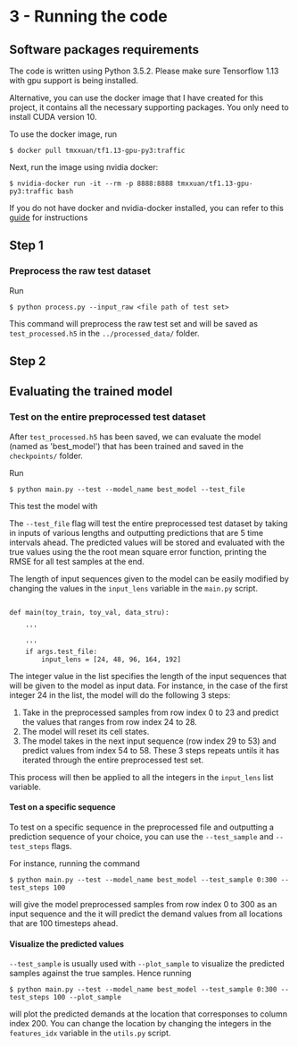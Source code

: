 # 3 - Running the code 

## Software packages requirements 

The code is written using Python 3.5.2.
Please make sure Tensorflow 1.13 with gpu support is being installed.

Alternative, you can use the docker image that I have created for 
this project, it contains all the necessary supporting packages.
You only need to install CUDA version 10. 

To use the docker image, run
```
$ docker pull tmxxuan/tf1.13-gpu-py3:traffic
```

Next, run the image using nvidia docker:
```
$ nvidia-docker run -it --rm -p 8888:8888 tmxxuan/tf1.13-gpu-py3:traffic bash 
```

If you do not have docker and nvidia-docker installed, you can refer to this [guide](https://www.tensorflow.org/install/docker) for instructions

## Step 1

### Preprocess the raw test dataset

Run
```
$ python process.py --input_raw <file path of test set>
```
This command will preprocess the raw test set and will be saved as
`test_processed.h5` in the `../processed_data/` folder.


## Step 2


## Evaluating the trained model 

### Test on the entire preprocessed test dataset

After `test_processed.h5` has been saved, we can evaluate the model (named as 'best_model') that
has been trained and saved in the `checkpoints/` folder.

Run
```
$ python main.py --test --model_name best_model --test_file
```

This test the model with 

The `--test_file` flag will test the entire preprocessed test dataset by taking in inputs of various lengths
and outputting predictions that are 5 time intervals ahead. 
The predicted values will be stored and evaluated with the true values using the the root mean square error function, printing the RMSE for all test samples at the end.

The length of input sequences given to the model can be easily modified by changing the values in the `input_lens` variable in the `main.py` script. 

```python3

def main(toy_train, toy_val, data_stru):

	'''

	'''
	if args.test_file:
		input_lens = [24, 48, 96, 164, 192]
```

The integer value in the list specifies the length of the input sequences that will be given to the model as input data.
For instance, in the case of the first integer 24 in the list, 
the model will do the following 3 steps: 
1. Take in the preprocessed samples from row index 0 to 23 and predict the values that ranges from row index 24 to 28.
2. The model will reset its cell states. 
3. The model takes in the next input sequence (row index 29 to 53) and predict values from index 54 to 58.
These 3 steps repeats untils it has iterated through the entire preprocessed test set.

This process will then be applied to all the integers in the `input_lens` list variable.

#### Test on a specific sequence 

To test on a specific sequence in the preprocessed file and outputting a prediction sequence of your choice,
you can use the `--test_sample` and `--test_steps` flags.

For instance, running the command
```
$ python main.py --test --model_name best_model --test_sample 0:300 --test_steps 100
```
will give the model preprocessed samples from row index 0 to 300 as an input sequence and the it will predict the 
demand values from all locations that are 100 timesteps ahead. 

#### Visualize the predicted values 

`--test_sample` is usually used with `--plot_sample` to visualize the predicted samples against the true samples.
Hence running
```
$ python main.py --test --model_name best_model --test_sample 0:300 --test_steps 100 --plot_sample
```
will plot the predicted demands at the location that corresponses to column index 200.
You can change the location by changing the integers in the `features_idx` variable in the `utils.py` script. 

